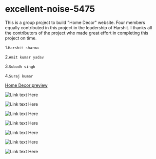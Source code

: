 # excellent-noise-5475

This is a group project to build "Home Decor" website. Four members equally contributed in this project in the leadership of Harshit.
I thanks all the contributors of the project who made great effort in completing this project on time.

1.`Harshit sharma`

2.`Amit kumar yadav`

3.`Subodh singh`

4.`Suraj kumar`

[Home Decor preview](https://fabulous-cheesecake-0c3aef.netlify.app/)

![Link text Here](https://github.com/sharma24harshit/excellent-noise-5475/blob/main/images/sc_1.png)

![Link text Here](https://github.com/sharma24harshit/excellent-noise-5475/blob/main/images/sc_2.png)

![Link text Here](https://github.com/sharma24harshit/excellent-noise-5475/blob/main/images/sc_3.png)

![Link text Here](https://github.com/sharma24harshit/excellent-noise-5475/blob/main/images/sc_4.png)

![Link text Here](https://github.com/sharma24harshit/excellent-noise-5475/blob/main/images/sc_5.png)

![Link text Here](https://github.com/sharma24harshit/excellent-noise-5475/blob/main/images/sc_6.png)

![Link text Here](https://github.com/sharma24harshit/excellent-noise-5475/blob/main/images/sc_7.png)
